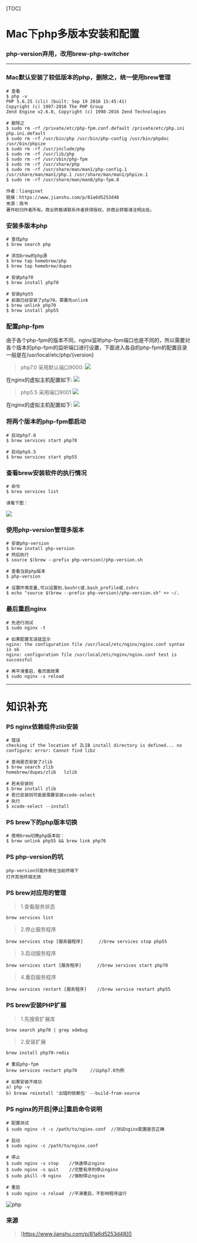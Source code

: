 [TOC]
# Mac下php多版本安装和配置

### php-version弃用，改用brew-php-switcher

---

### Mac默认安装了较低版本的php，删除之，统一使用brew管理

```
# 查看
$ php -v
PHP 5.6.25 (cli) (built: Sep 19 2016 15:45:41) 
Copyright (c) 1997-2016 The PHP Group
Zend Engine v2.6.0, Copyright (c) 1998-2016 Zend Technologies

# 删除之
$ sudo rm -rf /private/etc/php-fpm.conf.default /private/etc/php.ini php.ini.default
$ sudo rm -rf /usr/bin/php /usr/bin/php-config /usr/bin/phpdoc /usr/bin/phpize
$ sudo rm -rf /usr/include/php
$ sudo rm -rf /usr/lib/php
$ sudo rm -rf /usr/sbin/php-fpm
$ sudo rm -rf /usr/share/php
$ sudo rm -rf /usr/share/man/man1/php-config.1 /usr/share/man/man1/php.1 /usr/share/man/man1/phpize.1
$ sudo rm -rf /usr/share/man/man8/php-fpm.8

作者：lianginet
链接：https://www.jianshu.com/p/81a6d5253d48
來源：简书
著作权归作者所有。商业转载请联系作者获得授权，非商业转载请注明出处。
```

### 安装多版本php
```
# 查找php
$ brew search php

# 添加brew的php源
$ brew tap homebrew/php
$ brew tap homebrew/dupes

# 安装php70
$ brew install php70

# 安装php55
# 前面已经安装了php70，需要先unlink
$ brew unlink php70
$ brew install php55

```
### 配置php-fpm
由于各个php-fpm的版本不同，nginx监听php-fpm端口也是不同的，所以需要对各个版本的php-fpm的监听端口进行设置，下面进入各自的php-fpm的配置目录一般是在/usr/local/etc/php/{version}

> php7.0
采用默认端口9000:
![](./images/php-fpm70-listen.jpg)

在nginx的虚拟主机配置如下:
![](images/nginx-conf-php70.jpg)

> php5.5
采用端口9001
![](./images/php-fpm55-listen.jpg)

在nginx的虚拟主机配置如下:
![](./images/nginx-conf-php55.jpg)


### 将两个版本的php-fpm都启动
```
# 启动php7.0
$ brew services start php70

# 启动php5.5
$ brew services start php55

```

### 查看brew安装软件的执行情况
```
# 命令
$ brea services list

请看下图：
```
![](./images/brew-install-list.jpg)

### 使用php-version管理多版本
```
# 安装php-version
$ brew install php-version
# 然后执行
$ source $(brew --prefix php-version)/php-version.sh

# 查看当前php版本
$ php-version

# 设置环境变量,可以设置到.bashrc或.bash_profile或.zshrc
$ echo "source $(brew --prefix php-version)/php-version.sh" >> ~/.
```

### 最后重启nginx

```
# 先进行测试
$ sudo nginx -t

# 如果配置无误就显示
nginx: the configuration file /usr/local/etc/nginx/nginx.conf syntax is ok
nginx: configuration file /usr/local/etc/nginx/nginx.conf test is successful

# 再平滑重启，看页面效果
$ sudo nginx -s reload
```
---

# 知识补充

### PS nginx依赖组件zlib安装

```
# 错误
checking if the location of ZLIB install directory is defined... no
configure: error: Cannot find libz

# 查询是否安装了zlib
$ brew search zlib
homebrew/dupes/zlib   lzlib

# 若未安装则
$ brew install zlib
# 若已安装则可能是需要安装xcode-select
# 执行
$ xcode-select --install
```

### PS brew下的php版本切换
```
# 使用brew切换php版本如：
$ brew unlink php55 && brew link php70
```

### PS php-version的坑
```
php-version只能作用在当前终端下
打开其他终端无效

```

### PS brew对应用的管理
> 1.查看服务状态

```
brew services list
```

> 2.停止服务程序

```
brew services stop [服务器程序]		//brew services stop php55
```

> 3.启动服务程序

```
brew services start [服务程序]		//brew services start php70
```

> 4.重启服务程序

```
brew services restart [服务程序]	//brew service restart php55
```

### PS brew安装PHP扩展

> 1.先搜索扩展库

```
brew search php70 | grep xdebug
```

> 2.安装扩展

```
brew install php70-redis

# 重启php-fpm
brew services restart php70		//以php7.0为例

# 如果安装不成功
a) php -v
b) breaw reinstall '出错的依赖包' --build-from-source

```


### PS nginx的开启|停止|重启命令说明
```
# 配置测试
$ sudo nginx -t -c /path/to/nginx.conf 	//测试nginx配置是否正确

# 启动
$ sudo nginx -c /path/to/nginx.conf

# 停止
$ sudo nginx -s stop	//快速停止nginx
$ sudo nginx -s quit	//完整有序的停止nginx
$ sudo pkill -9 nginx	//强制停止nginx

# 重启
$ sudo nginx -s reload	//平滑重启，不影响程序运行
```

![php](http://p4sk87cgm.bkt.clouddn.com/php.png)

### 来源
> [https://www.jianshu.com/p/81a6d5253d48]()



